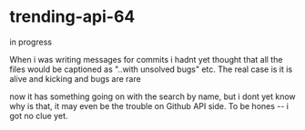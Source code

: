 # trending-api-64

in progress

When i was writing messages for commits i hadnt yet thought that all the files would be captioned as "..with unsolved bugs" etc. 
The real case is it is alive and kicking and bugs are rare

now it has something going on with the search by name, but i dont yet know why is that, it may even be the trouble on Github API side. To be hones -- i got no clue yet.
